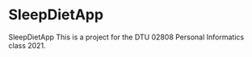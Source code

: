 # SleepDietApp
SleepDietApp
 This is a project for the DTU 02808 Personal Informatics class 2021.
 
 
